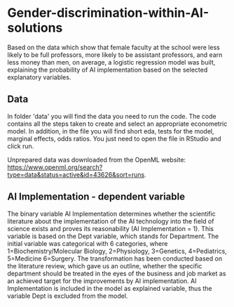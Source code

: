 # Gender-discrimination-within-AI-solutions
Based on the data which show that female faculty at the school were less likely to be full professors, more likely to be assistant professors, and earn less money than men, on average, a logistic regression model was built, explaining the probability of AI implementation based on the selected explanatory variables.

## Data
In folder 'data' you will find the data you need to run the code. The code contains all the steps taken to create and select an appropriate econometric model. In addition, in the file you will find short eda, tests for the model, marginal effects, odds ratios. You just need to open the file in RStudio and click run.

Unprepared data was downloaded from the OpenML website: https://www.openml.org/search?type=data&status=active&id=43626&sort=runs.

## AI Implementation - dependent variable
The binary variable AI Implementation determines whether the scientific literature about the implementation of the AI technology into the field of science exists and proves its reasonability (AI Implementation = 1). This variable is based on the Dept variable, which stands for Department. The initial variable was categorical with 6 categories, where 1=Biochemistry/Molecular Biology, 2=Physiology, 3=Genetics, 4=Pediatrics, 5=Medicine 6=Surgery. The transformation has been conducted based on the literature review, which gave us an outline, whether the specific department should be treated in the eyes of the business and job market as an achieved target for the improvements by AI implementation. AI Implementation is included in the model as explained variable, thus the variable Dept is excluded from the model. 


